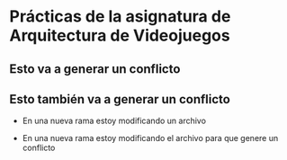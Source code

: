 # Prácticas de la asignatura de Arquitectura de Videojuegos

## Esto va a generar un conflicto
## Esto también va a generar un conflicto

- En una nueva rama estoy modificando un archivo

- En una nueva rama estoy modificando el archivo para que genere un conflicto